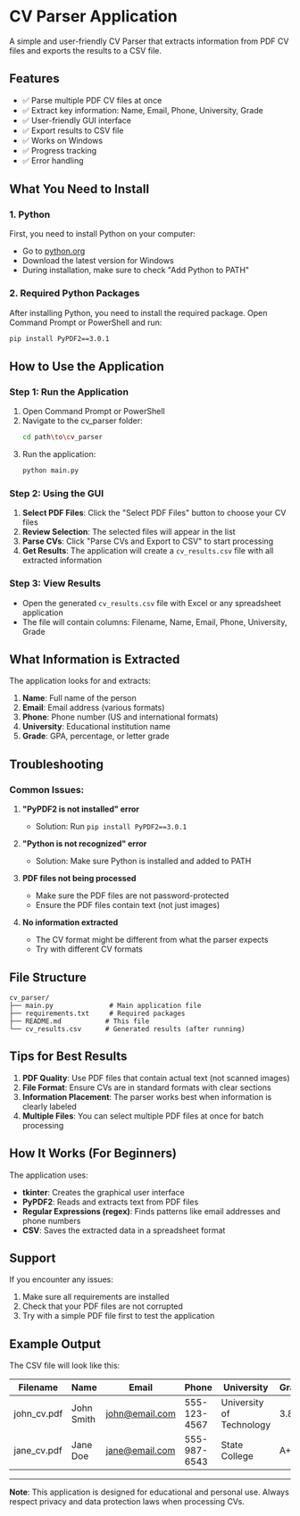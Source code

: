 # CV Parser Application

A simple and user-friendly CV Parser that extracts information from PDF CV files and exports the results to a CSV file.

## Features

- ✅ Parse multiple PDF CV files at once
- ✅ Extract key information: Name, Email, Phone, University, Grade
- ✅ User-friendly GUI interface
- ✅ Export results to CSV file
- ✅ Works on Windows
- ✅ Progress tracking
- ✅ Error handling

## What You Need to Install

### 1. Python
First, you need to install Python on your computer:
- Go to [python.org](https://www.python.org/downloads/)
- Download the latest version for Windows
- During installation, make sure to check "Add Python to PATH"

### 2. Required Python Packages
After installing Python, you need to install the required package. Open Command Prompt or PowerShell and run:

```bash
pip install PyPDF2==3.0.1
```

## How to Use the Application

### Step 1: Run the Application
1. Open Command Prompt or PowerShell
2. Navigate to the cv_parser folder:
   ```bash
   cd path\to\cv_parser
   ```
3. Run the application:
   ```bash
   python main.py
   ```

### Step 2: Using the GUI
1. **Select PDF Files**: Click the "Select PDF Files" button to choose your CV files
2. **Review Selection**: The selected files will appear in the list
3. **Parse CVs**: Click "Parse CVs and Export to CSV" to start processing
4. **Get Results**: The application will create a `cv_results.csv` file with all extracted information

### Step 3: View Results
- Open the generated `cv_results.csv` file with Excel or any spreadsheet application
- The file will contain columns: Filename, Name, Email, Phone, University, Grade

## What Information is Extracted

The application looks for and extracts:

1. **Name**: Full name of the person
2. **Email**: Email address (various formats)
3. **Phone**: Phone number (US and international formats)
4. **University**: Educational institution name
5. **Grade**: GPA, percentage, or letter grade

## Troubleshooting

### Common Issues:

1. **"PyPDF2 is not installed" error**
   - Solution: Run `pip install PyPDF2==3.0.1`

2. **"Python is not recognized" error**
   - Solution: Make sure Python is installed and added to PATH

3. **PDF files not being processed**
   - Make sure the PDF files are not password-protected
   - Ensure the PDF files contain text (not just images)

4. **No information extracted**
   - The CV format might be different from what the parser expects
   - Try with different CV formats

## File Structure

```
cv_parser/
├── main.py              # Main application file
├── requirements.txt     # Required packages
├── README.md           # This file
└── cv_results.csv      # Generated results (after running)
```

## Tips for Best Results

1. **PDF Quality**: Use PDF files that contain actual text (not scanned images)
2. **File Format**: Ensure CVs are in standard formats with clear sections
3. **Information Placement**: The parser works best when information is clearly labeled
4. **Multiple Files**: You can select multiple PDF files at once for batch processing

## How It Works (For Beginners)

The application uses:
- **tkinter**: Creates the graphical user interface
- **PyPDF2**: Reads and extracts text from PDF files
- **Regular Expressions (regex)**: Finds patterns like email addresses and phone numbers
- **CSV**: Saves the extracted data in a spreadsheet format

## Support

If you encounter any issues:
1. Make sure all requirements are installed
2. Check that your PDF files are not corrupted
3. Try with a simple PDF file first to test the application

## Example Output

The CSV file will look like this:

| Filename | Name | Email | Phone | University | Grade |
|----------|------|-------|-------|------------|-------|
| john_cv.pdf | John Smith | john@email.com | 555-123-4567 | University of Technology | 3.8 |
| jane_cv.pdf | Jane Doe | jane@email.com | 555-987-6543 | State College | A+ |

---

**Note**: This application is designed for educational and personal use. Always respect privacy and data protection laws when processing CVs. 